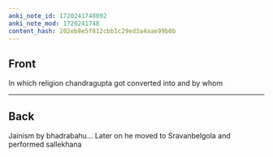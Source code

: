 ```yaml
---
anki_note_id: 1720241748092
anki_note_mod: 1720241748
content_hash: 202eb8e5f812cbb1c29ed3a4aae99b0b
---
```


## Front

In which religion chandragupta got converted into and by whom

<hr/>

## Back

Jainism by bhadrabahu... Later on he moved to Sravanbelgola and performed sallekhana